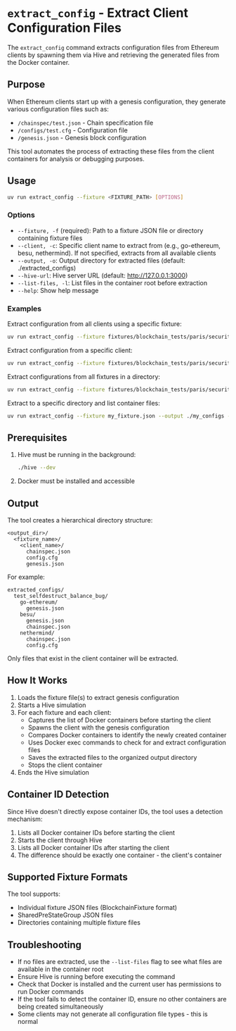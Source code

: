 # `extract_config` - Extract Client Configuration Files

The `extract_config` command extracts configuration files from Ethereum clients by spawning them via Hive and retrieving the generated files from the Docker container.

## Purpose

When Ethereum clients start up with a genesis configuration, they generate various configuration files such as:

- `/chainspec/test.json` - Chain specification file
- `/configs/test.cfg` - Configuration file
- `/genesis.json` - Genesis block configuration

This tool automates the process of extracting these files from the client containers for analysis or debugging purposes.

## Usage

```bash
uv run extract_config --fixture <FIXTURE_PATH> [OPTIONS]
```

### Options

- `--fixture, -f` (required): Path to a fixture JSON file or directory containing fixture files
- `--client, -c`: Specific client name to extract from (e.g., go-ethereum, besu, nethermind). If not specified, extracts from all available clients
- `--output, -o`: Output directory for extracted files (default: ./extracted_configs)
- `--hive-url`: Hive server URL (default: http://127.0.0.1:3000)
- `--list-files, -l`: List files in the container root before extraction
- `--help`: Show help message

### Examples

Extract configuration from all clients using a specific fixture:

```bash
uv run extract_config --fixture fixtures/blockchain_tests/paris/security/test_selfdestruct_balance_bug.json
```

Extract configuration from a specific client:

```bash
uv run extract_config --fixture fixtures/blockchain_tests/paris/security/test_selfdestruct_balance_bug.json --client besu
```

Extract configurations from all fixtures in a directory:

```bash
uv run extract_config --fixture fixtures/blockchain_tests/paris/security/
```

Extract to a specific directory and list container files:

```bash
uv run extract_config --fixture my_fixture.json --output ./my_configs --list-files
```

## Prerequisites

1. Hive must be running in the background:

   ```bash
   ./hive --dev
   ```

2. Docker must be installed and accessible

## Output

The tool creates a hierarchical directory structure:

```console
<output_dir>/
  <fixture_name>/
    <client_name>/
      chainspec.json
      config.cfg
      genesis.json
```

For example:

```console
extracted_configs/
  test_selfdestruct_balance_bug/
    go-ethereum/
      genesis.json
    besu/
      genesis.json
      chainspec.json
    nethermind/
      chainspec.json
      config.cfg
```

Only files that exist in the client container will be extracted.

## How It Works

1. Loads the fixture file(s) to extract genesis configuration
2. Starts a Hive simulation
3. For each fixture and each client:
   - Captures the list of Docker containers before starting the client
   - Spawns the client with the genesis configuration
   - Compares Docker containers to identify the newly created container
   - Uses Docker exec commands to check for and extract configuration files
   - Saves the extracted files to the organized output directory
   - Stops the client container
4. Ends the Hive simulation

## Container ID Detection

Since Hive doesn't directly expose container IDs, the tool uses a detection mechanism:

1. Lists all Docker container IDs before starting the client
2. Starts the client through Hive
3. Lists all Docker container IDs after starting the client
4. The difference should be exactly one container - the client's container

## Supported Fixture Formats

The tool supports:

- Individual fixture JSON files (BlockchainFixture format)
- SharedPreStateGroup JSON files
- Directories containing multiple fixture files

## Troubleshooting

- If no files are extracted, use the `--list-files` flag to see what files are available in the container root
- Ensure Hive is running before executing the command
- Check that Docker is installed and the current user has permissions to run Docker commands
- If the tool fails to detect the container ID, ensure no other containers are being created simultaneously
- Some clients may not generate all configuration file types - this is normal
